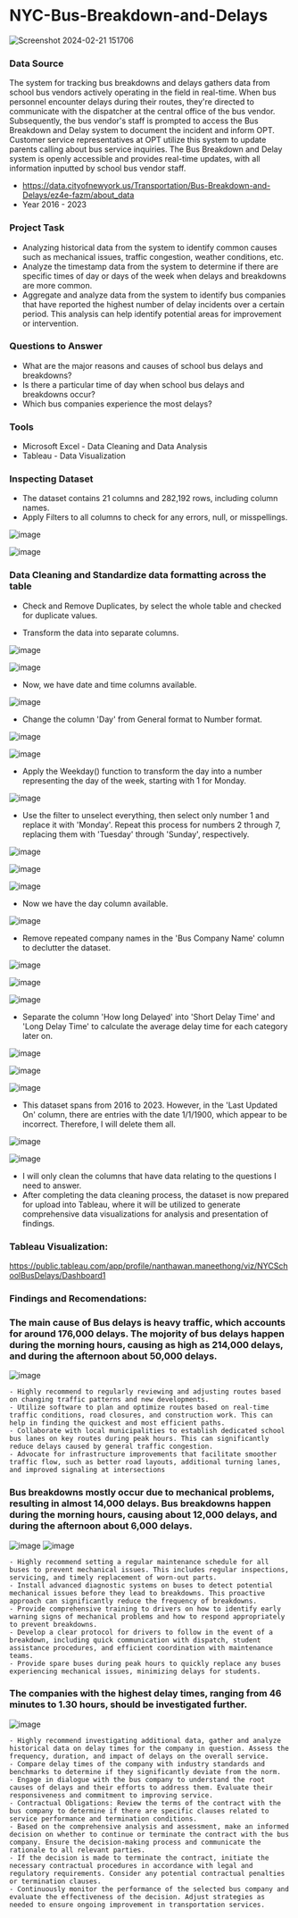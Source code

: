 # NYC-Bus-Breakdown-and-Delays

![Screenshot 2024-02-21 151706](https://github.com/NanManee/NYC_School_Bus/assets/156528525/7fa22ab3-13cf-40de-8b13-39ecbb03cb23)

### Data Source

The system for tracking bus breakdowns and delays gathers data from school bus vendors actively operating in the field in real-time. When bus personnel encounter delays during their routes, they're directed to communicate with the dispatcher at the central office of the bus vendor. Subsequently, the bus vendor's staff is prompted to access the Bus Breakdown and Delay system to document the incident and inform OPT. Customer service representatives at OPT utilize this system to update parents calling about bus service inquiries. The Bus Breakdown and Delay system is openly accessible and provides real-time updates, with all information inputted by school bus vendor staff.
- https://data.cityofnewyork.us/Transportation/Bus-Breakdown-and-Delays/ez4e-fazm/about_data
- Year 2016 - 2023


### Project Task

- Analyzing historical data from the system to identify common causes such as mechanical issues, traffic congestion, weather conditions, etc.
- Analyze the timestamp data from the system to determine if there are specific times of day or days of the week when delays and breakdowns are more common.
- Aggregate and analyze data from the system to identify bus companies that have reported the highest number of delay incidents over a certain period. This analysis can help identify potential areas for improvement or intervention.

### Questions to Answer

- What are the major reasons and causes of school bus delays and breakdowns?
- Is there a particular time of day when school bus delays and breakdowns occur?
- Which bus companies experience the most delays?

  
### Tools

- Microsoft Excel - Data Cleaning and Data Analysis
- Tableau - Data Visualization

### Inspecting Dataset

- The dataset contains 21 columns and 282,192 rows, including column names.
- Apply Filters to all columns to check for any errors, null, or misspellings.

![image](https://github.com/NanManee/NYC_School_Bus_Delay_Project/assets/156528525/35f59577-cfd6-48b5-9aca-27916f0a9a5c)


![image](https://github.com/NanManee/NYC_School_Bus_Delay_Project/assets/156528525/c1d00b6e-ae7c-4634-8874-6819382d7ff4)



### Data Cleaning and Standardize data formatting across the table

- Check and Remove Duplicates, by select the whole table and checked for duplicate values.

- Transform the data into separate columns.
  

![image](https://github.com/NanManee/NYC_School_Bus_Delay_Project/assets/156528525/10645180-4591-4dcf-a77a-2e5492868896)


![image](https://github.com/NanManee/NYC_School_Bus_Delay_Project/assets/156528525/885e3ff8-0292-42aa-8c52-d70207a83ea5)


- Now, we have date and time columns available.
  

![image](https://github.com/NanManee/NYC_School_Bus_Delay_Project/assets/156528525/5e003adc-e1f8-41bf-9c43-e6d728c9b002)


- Change the column 'Day' from General format to Number format.
  

![image](https://github.com/NanManee/NYC_School_Bus_Delay_Project/assets/156528525/a64d3e10-a8df-4e20-8477-c5a20baa485f)

![image](https://github.com/NanManee/NYC_School_Bus_Delay_Project/assets/156528525/10b24bda-f99c-4298-a12e-15b7b8e06e67)


- Apply the Weekday() function to transform the day into a number representing the day of the week, starting with 1 for Monday.


![image](https://github.com/NanManee/NYC_School_Bus_Delay_Project/assets/156528525/eaaf4233-af4f-4a0b-9133-c997f04b9e4f)



- Use the filter to unselect everything, then select only number 1 and replace it with 'Monday'. Repeat this process for numbers 2 through 7, replacing them with 'Tuesday' through 'Sunday', respectively.
  
  
![image](https://github.com/NanManee/NYC_School_Bus_Delay_Project/assets/156528525/9096bdd8-b60e-491c-b5ce-05b26eb7f31c)


![image](https://github.com/NanManee/NYC_School_Bus_Delay_Project/assets/156528525/1b52ed3a-c85a-4887-a5ec-a9dc59fe18e5)


![image](https://github.com/NanManee/NYC_School_Bus_Delay_Project/assets/156528525/660aff56-4219-40ed-b7fc-e87765a25427)


- Now we have the day column available.


![image](https://github.com/NanManee/NYC_School_Bus_Delay_Project/assets/156528525/e0ba7b78-f3f6-40de-becb-869ce216848b)


- Remove repeated company names in the 'Bus Company Name' column to declutter the dataset.
  

![image](https://github.com/NanManee/NYC_School_Bus_Delay_Project/assets/156528525/63e8589d-2a2a-4ef8-9907-405cf7c42bd1)


![image](https://github.com/NanManee/NYC_School_Bus_Delay_Project/assets/156528525/20277262-5544-4c26-bca4-24cabf8e7571)


![image](https://github.com/NanManee/NYC_School_Bus_Delay_Project/assets/156528525/ca6626b9-bcac-4998-b6c2-4a6eaed9b716)


- Separate the column 'How long Delayed' into 'Short Delay Time' and 'Long Delay Time' to calculate the average delay time for each category later on.
  

![image](https://github.com/NanManee/NYC_School_Bus_Delay_Project/assets/156528525/9e11a816-5f02-4ce7-bb3d-dee89e5971c0)


![image](https://github.com/NanManee/NYC_School_Bus_Delay_Project/assets/156528525/7929cbe0-afc9-426f-9ce4-79ad3449d224)


![image](https://github.com/NanManee/NYC_School_Bus_Delay_Project/assets/156528525/90b2f595-2a58-4c70-9595-baf6e86de0ca)



- This dataset spans from 2016 to 2023. However, in the 'Last Updated On' column, there are entries with the date 1/1/1900, which appear to be incorrect. Therefore, I will delete them all.


![image](https://github.com/NanManee/NYC_School_Bus_Delay_Project/assets/156528525/a6916861-35db-4a69-8768-4f23a0489899)


![image](https://github.com/NanManee/NYC_School_Bus_Delay_Project/assets/156528525/8ffca913-b2a3-4f11-bee4-89d623fc461d)



- I will only clean the columns that have data relating to the questions I need to answer.
- After completing the data cleaning process, the dataset is now prepared for upload into Tableau, where it will be utilized to generate comprehensive data visualizations for analysis and presentation of findings.



### Tableau Visualization:
https://public.tableau.com/app/profile/nanthawan.maneethong/viz/NYCSchoolBusDelays/Dashboard1

### Findings and Recomendations:


### The main cause of Bus delays is heavy traffic, which accounts for around 176,000 delays. The mojority of bus delays happen during the morning hours, causing as high as 214,000 delays, and during the afternoon about 50,000 delays. 


![image](https://github.com/NanManee/NYC_School_Bus_Delay_Project/assets/156528525/9cb82909-78c6-4352-b13f-ebdadc13dfb1)



	- Highly recommend to regularly reviewing and adjusting routes based on changing traffic patterns and new developments.
	- Utilize software to plan and optimize routes based on real-time traffic conditions, road closures, and construction work. This can help in finding the quickest and most efficient paths.
	- Collaborate with local municipalities to establish dedicated school bus lanes on key routes during peak hours. This can significantly reduce delays caused by general traffic congestion.
	- Advocate for infrastructure improvements that facilitate smoother traffic flow, such as better road layouts, additional turning lanes, and improved signaling at intersections
   
### Bus breakdowns mostly occur due to mechanical problems, resulting in almost 14,000 delays. Bus breakdowns happen during the morning hours, causing about 12,000 delays, and during the afternoon about 6,000 delays.


![image](https://github.com/NanManee/NYC_School_Bus_Delay_Project/assets/156528525/15ac7116-8282-49f1-a77e-db98f4ebc8c4)
![image](https://github.com/NanManee/NYC_School_Bus_Delay_Project/assets/156528525/54b34004-4111-4847-b567-a6d5bd20915e)



	- Highly recommend setting a regular maintenance schedule for all buses to prevent mechanical issues. This includes regular inspections, servicing, and timely replacement of worn-out parts.
	- Install advanced diagnostic systems on buses to detect potential mechanical issues before they lead to breakdowns. This proactive approach can significantly reduce the frequency of breakdowns.
	- Provide comprehensive training to drivers on how to identify early warning signs of mechanical problems and how to respond appropriately to prevent breakdowns.
	- Develop a clear protocol for drivers to follow in the event of a breakdown, including quick communication with dispatch, student assistance procedures, and efficient coordination with maintenance teams.
	- Provide spare buses during peak hours to quickly replace any buses experiencing mechanical issues, minimizing delays for students.
 

### The companies with the highest delay times, ranging from 46 minutes to 1.30 hours, should be investigated further. 


![image](https://github.com/NanManee/NYC_School_Bus_Delay_Project/assets/156528525/824f45f6-b02e-4b5c-9a3e-56c4bf52421c)


	- Highly recommend investigating additional data, gather and analyze historical data on delay times for the company in question. Assess the frequency, duration, and impact of delays on the overall service.
	- Compare delay times of the company with industry standards and benchmarks to determine if they significantly deviate from the norm.
	- Engage in dialogue with the bus company to understand the root causes of delays and their efforts to address them. Evaluate their responsiveness and commitment to improving service.
	- Contractual Obligations: Review the terms of the contract with the bus company to determine if there are specific clauses related to service performance and termination conditions.
	- Based on the comprehensive analysis and assessment, make an informed decision on whether to continue or terminate the contract with the bus company. Ensure the decision-making process and communicate the rationale to all relevant parties.
	- If the decision is made to terminate the contract, initiate the necessary contractual procedures in accordance with legal and regulatory requirements. Consider any potential contractual penalties or termination clauses.
	- Continuously monitor the performance of the selected bus company and evaluate the effectiveness of the decision. Adjust strategies as needed to ensure ongoing improvement in transportation services.

